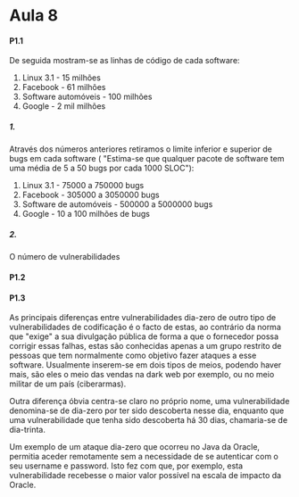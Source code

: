 # Aula 8

#### P1.1

De seguida mostram-se as linhas de código de cada software:

1. Linux 3.1 - 15 milhões
2. Facebook - 61 milhões
3. Software automóveis - 100 milhões
4. Google - 2 mil milhões

##### 1.

Através dos números anteriores retiramos o limite inferior e superior de bugs em cada software (
"Estima-se que qualquer pacote de software tem uma média de 5 a 50 bugs por cada 1000 SLOC"):

1. Linux 3.1 - 75000 a 750000 bugs
2. Facebook - 305000 a 3050000 bugs
3. Software de automóveis - 500000 a 5000000 bugs
4. Google - 10 a 100 milhões de bugs

##### 2.

O número de vulnerabilidades

#### P1.2


#### P1.3

As principais diferenças entre vulnerabilidades dia-zero de outro tipo de vulnerabilidades de codificação é o facto de estas, ao contrário da norma que "exige" a sua divulgação pública de forma a que o fornecedor possa corrigir essas falhas, estas são conhecidas apenas a um grupo restrito de pessoas que tem normalmente como objetivo fazer ataques a esse software. Usualmente inserem-se em dois tipos de meios, podendo haver mais, são eles o meio das vendas na dark web por exemplo, ou no meio militar de um país (ciberarmas).

Outra diferença óbvia centra-se claro no próprio nome, uma vulnerabilidade denomina-se de dia-zero por ter sido descoberta nesse dia, enquanto que uma vulnerabilidade que tenha sido descoberta há 30 dias, chamaria-se de dia-trinta. 

Um exemplo de um ataque dia-zero que ocorreu no Java da Oracle, permitia aceder remotamente sem a necessidade de se autenticar com o seu username e password. Isto fez com que, por exemplo, esta vulnerabilidade recebesse o maior valor possível na escala de impacto da Oracle.
